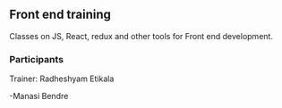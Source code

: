 ## Front end training

Classes on JS, React, redux and other tools for Front end development.

### Participants

Trainer: Radheshyam Etikala

-Manasi Bendre